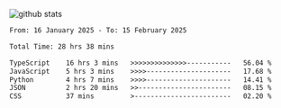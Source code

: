 
![github stats](https://github-readme-stats.vercel.app/api?username=realmahd1&show_icons=true&theme=codeSTACKr&hide_rank=true&count_private=true)

<!--START_SECTION:waka-->

```txt
From: 16 January 2025 - To: 15 February 2025

Total Time: 28 hrs 38 mins

TypeScript    16 hrs 3 mins   >>>>>>>>>>>>>>-----------   56.04 %
JavaScript    5 hrs 3 mins    >>>>---------------------   17.68 %
Python        4 hrs 7 mins    >>>>---------------------   14.41 %
JSON          2 hrs 20 mins   >>-----------------------   08.15 %
CSS           37 mins         >------------------------   02.20 %
```

<!--END_SECTION:waka-->
